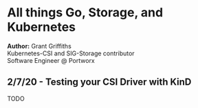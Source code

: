 # All things Go, Storage, and Kubernetes
__Author:__ Grant Griffiths  
Kubernetes-CSI and SIG-Storage contributor  
Software Engineer @ Portworx

## 2/7/20 - Testing your CSI Driver with KinD 

TODO
